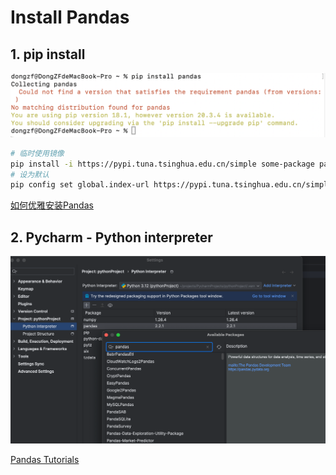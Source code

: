 # Install Pandas

## 1. pip install 

![img](https://raw.githubusercontent.com/RabbitFeng/TyporaPic/master/images/imageDownloadAddress.png)

```bash
# 临时使用镜像
pip install -i https://pypi.tuna.tsinghua.edu.cn/simple some-package pandas
# 设为默认
pip config set global.index-url https://pypi.tuna.tsinghua.edu.cn/simple
```

[如何优雅安装Pandas](https://www.zhihu.com/question/47003185)

## 2. Pycharm - Python interpreter

![image-20240402180915154](https://raw.githubusercontent.com/RabbitFeng/TyporaPic/master/images/image-20240402180915154.png)



[Pandas Tutorials](https://pandas.pydata.org/docs/getting_started/intro_tutorials/index.html)